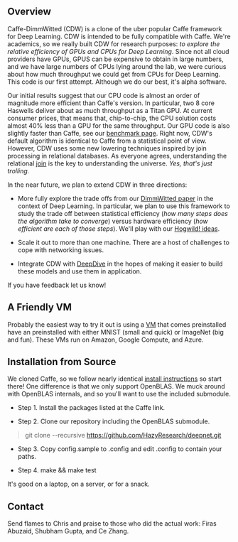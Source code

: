 Overview
--------

Caffe-DimmWitted (CDW) is a clone of the uber popular Caffe framework
for Deep Learning. CDW is intended to be fully compatible with
Caffe. We're academics, so we really built CDW for research purposes:
*to explore the relative efficiency of GPUs and CPUs for Deep
Learning*. Since not all cloud providers have GPUs, GPUS can be
expensive to obtain in large numbers, and we have large numbers of
CPUs lying around the lab, we were curious about how much throughput
we could get from CPUs for Deep Learning. This code is our first
attempt. Although we do our best, it's alpha software.

Our initial results suggest that our CPU code is almost an order of
magnitude more efficient than Caffe's version. In particular, two 8
core Haswells deliver about as much throughput as a Titan GPU. At
current consumer prices, that means that, chip-to-chip, the CPU
solution costs almost 40% less than a GPU for the same throughput. Our
GPU code is also slightly faster than Caffe, see our [benchmark
page](http://deepdive.stanford.edu/cdw/benchmarking.html). Right now,
CDW's default algorithm is identical to Caffe from a statistical point
of view. However, CDW uses some new lowering techniques inspired by
join processing in relational databases. As everyone agrees,
understanding the relational [join](http://arxiv.org/abs/1310.3314) is
the key to understanding the universe. *Yes, that's just trolling.*

In the near future, we plan to extend CDW in three directions:

* More fully explore the trade offs from our [DimmWitted
paper](http://arxiv.org/abs/1403.7550) in the context of Deep
Learning. In particular, we plan to use this framework to study the
trade off between statistical efficiency (*how many steps does the
algorithm take to converge*) versus hardware efficiency (*how
efficient are each of those steps*). We'll play with our [Hogwild!
ideas](http://i.stanford.edu/hazy/papers/hogwild-nips.pdf).

* Scale it out to more than one machine. There are a host of
  challenges to cope with networking issues.

* Integrate CDW with [DeepDive](http://deepdive.stanford.edu) in the
  hopes of making it easier to build these models and use them in
  application.

If you have feedback let us know!

A Friendly VM
-------------

Probably the easiest way to try it out is using a
[VM](http://deepdive.stanford.edu/cdw/vm_page.html) that comes
preinstalled have an preinstalled with either MNIST (small and quick)
or ImageNet (big and fun). These VMs run on Amazon, Google Compute, and
Azure.

Installation from Source
------------------------

We cloned Caffe, so we follow nearly identical [install
instructions](http://caffe.berkeleyvision.org/installation.html) so
start there! One difference is that we only support OpenBLAS. We muck
around with OpenBLAS internals, and so you'll want to use the included
submodule.

* Step 1. Install the packages listed at the Caffe link.

* Step 2. Clone our repository including the OpenBLAS submodule.

> git clone --recursive https://github.com/HazyResearch/deepnet.git

* Step 3. Copy config.sample to .config and edit .config to contain your paths.

* Step 4. make && make test

It's good on a laptop, on a server, or for a snack.

Contact
-------

Send flames to Chris and praise to those who did the actual work:
Firas Abuzaid, Shubham Gupta, and Ce Zhang.